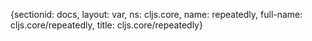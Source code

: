 {sectionid: docs, layout: var, ns: cljs.core, name: repeatedly, full-name: cljs.core/repeatedly,
  title: cljs.core/repeatedly}
